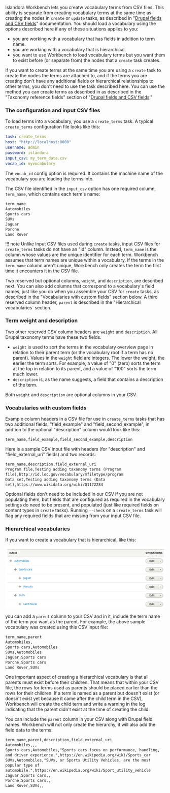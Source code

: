 Islandora Workbench lets you creatw vocabulary terms from CSV files. This ability is separate from creating vocabulary terms at the same time as creating the nodes in `create` or `update` tasks, as described in "[Drupal fields and CSV fields](/islandora_workbench_docs/fields)" documentation. You should load a vocabulary using the options described here if any of these situations applies to you:

* you are working with a vocabulary that has fields in addition to term name.
* you are working with a vocabulary that is hierarchical.
* you want to use Workbench to load vocabulary terms but you want them to exist before (or separate from) the nodes that a `create` task creates.

If you want to create terms at the same time you are using a `create` task to create the nodes the terms are attached to, and if the terms you are creating don't have any additional fields or hierarchical relationships to other terms, you don't need to use the task described here. You can use the method you can create terms as described in as described in the "Taxonomy reference fields" section of "[Drupal fields and CSV fields](/islandora_workbench_docs/fields)."

### The configuration and input CSV files

To load terms into a vocabulary, you use a `create_terms` task. A typical `create_terms` configuration file looks like this:

```yaml
task: create_terms
host: "http://localhost:8000"
username: admin
password: islandora
input_csv: my_term_data.csv
vocab_id: myvocabulary
```

The `vocab_id` config option is required. It contains the machine name of the vocabulary you are loading the terms into. 

The CSV file identified in the `input_csv` option has one required column, `term_name`, which contains each term's name:

```text
term_name
Automobiles
Sports cars
SUVs
Jaguar
Porche
Land Rover
```

!!! note
    Unlike Input CSV files used during `create` tasks, input CSV files for `create_terms` tasks do not have an "id" column. Instead, `term_name` is the column whose values are the unique identifier for each term. Workbench assumes that term names are unique within a vocabulary. If the terms in the `term_name` column aren't unique, Workbench only creates the term the first time it encounters it in the CSV file. 

Two reserved but optional columns, `weight`, and `description`, are described next. You can also add columns that correspond to a vocabulary's field names, just like you do when you assemble your CSV for `create` tasks, as described in the "Vocabularies with custom fields" section below. A third reserved column header, `parent` is described in the "Hierarchical vocabularies` section.

### Term weight and description

Two other reserved CSV column headers are `weight` and `description`. All Drupal taxonomy terms have these two fields.

* `weight` is used to sort the terms in the vocabulary overview page in relation to their parent term (or the vocabulary root if a term has no parent). Values in the `weight` field are integers. The lower the weight, the earlier the term sorts. For example, a value of "0" (zero) sorts the term at the top in relation to its parent, and a value of "100" sorts the term much lower.
* `description` is, as the name suggests, a field that contains a description of the term.

Both `weight` and `description` are optional columns in your CSV.

### Vocabularies with custom fields

Example column headers in a CSV file for use in `create_terms` tasks that has two additional fields, "field_example" and "field_second_example", in addtion to the optional "description" column would look like this:

```text
term_name,field_example,field_second_example,description
```

Here is a sample CSV input file with headers (for "description" and "field_external_uri" fields) and two records:

```text
term_name,description,field_external_uri
Program file,Testing adding taxonomy terms (Program file),http://id.loc.gov/vocabulary/mfiletype/program
Data set,Testing adding taxonomy terms (Data set),https://www.wikidata.org/wiki/Q1172284
```

Optional fields don't need to be included in our CSV if you are not populating them, but fields that are configured as required in the vocabulary settings do need to be present, and populated (just like required fields on content types in `create` tasks). Running `--check` on a `create_terms` task will flag any required fields that are missing from your input CSV file.

### Hierarchical vocabularies

If you want to create a vocabulary that is hierarchical, like this:

![Hierarchical_vocabulary](images/hierarchical_vocab.png)

you can add a `parent` column to your CSV and in it, include the term name of the term you want as the parent. For example, the above sample vocabulary was created using this CSV input file:

```text
term_name,parent
Automobiles,
Sports cars,Automobiles
SUVs,Automobiles
Jaguar,Sports cars
Porche,Sports cars
Land Rover,SUVs
```

One important aspect of creating a hierarchical vocabulary is that all parents must exist before their children. That means that within your CSV file, the rows for terms used as parents should be placed earlier than the rows for their children. If a term is named as a parent but doesn't exist (or doesn't exist yet because it came after the child term in the CSV), Workbench will create the child term and write a warning in the log indicating that the parent didn't exist at the time of creating the child. 

You can include the `parent` column in your CSV along with Drupal field names. Workbench will not only create the hierarchy, it will also add the field data to the terms:

```text
term_name,parent,description,field_external_uri
Automobiles,,,
Sports cars,Automobiles,"Sports cars focus on performance, handling, and driver experience.",https://en.wikipedia.org/wiki/Sports_car
SUVs,Automobiles,"SUVs, or Sports Utility Vehicles, are the most popular type of automobile.",https://en.wikipedia.org/wiki/Sport_utility_vehicle
Jaguar,Sports cars,,
Porche,Sports cars,,
Land Rover,SUVs,,
```
